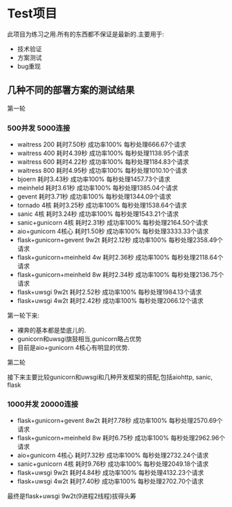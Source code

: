 # Test项目

此项目为练习之用.所有的东西都不保证是最新的.主要用于:

* 技术验证
* 方案测试
* bug重现

## 几种不同的部署方案的测试结果

第一轮

### 500并发 5000连接

* waitress 200          耗时7.50秒  成功率100%  每秒处理666.67个请求
* waitress 400          耗时4.39秒  成功率100%  每秒处理1138.95个请求
* waitress 600          耗时4.22秒  成功率100%  每秒处理1184.83个请求
* waitress 800          耗时4.95秒  成功率100%  每秒处理1010.10个请求
* bjoern                耗时3.43秒  成功率100%  每秒处理1457.73个请求
* meinheld              耗时3.61秒  成功率100%  每秒处理1385.04个请求
* gevent                耗时3.71秒  成功率100%  每秒处理1344.09个请求
* tornado 4核           耗时3.25秒  成功率100%  每秒处理1538.64个请求
* sanic 4核             耗时3.24秒  成功率100%  每秒处理1543.21个请求
* sanic+gunicorn 4核    耗时2.31秒  成功率100%  每秒处理2164.50个请求
* aio+gunicorn 4核心    耗时1.50秒  成功率100%  每秒处理3333.33个请求
* flask+gunicorn+gevent 9w2t   耗时2.12秒  成功率100%  每秒处理2358.49个请求
* flask+gunicorn+meinheld 4w   耗时2.36秒  成功率100%  每秒处理2118.64个请求
* flask+gunicorn+meinheld 8w   耗时2.34秒  成功率100%  每秒处理2136.75个请求
* flask+uwsgi 9w2t      耗时2.52秒  成功率100%  每秒处理1984.13个请求
* flask+uwsgi 4w2t      耗时2.42秒  成功率100%  每秒处理2066.12个请求

第一轮下来:

* 裸奔的基本都是垫底儿的.
* gunicorn和uwsgi旗鼓相当,gunicorn略占优势
* 目前是aio+gunicorn 4核心有明显的优势.


第二轮

接下来主要比较gunicorn和uwsgi和几种开发框架的搭配,包括aiohttp, sanic, flask

### 1000并发 20000连接

* flask+gunicorn+gevent 8w2t   耗时7.78秒  成功率100%  每秒处理2570.69个请求
* flask+gunicorn+meinheld 8w   耗时6.75秒  成功率100%  每秒处理2962.96个请求
* aio+gunicorn 4核心            耗时7.32秒  成功率100%  每秒处理2732.24个请求
* sanic+gunicorn 4核            耗时9.76秒  成功率100%  每秒处理2049.18个请求
* flask+uwsgi 9w2t             耗时4.84秒  成功率100%  每秒处理4132.23个请求
* flask+uwsgi 4w2t             耗时7.40秒  成功率100%  每秒处理2702.70个请求

最终是flask+uwsgi 9w2t(9进程2线程)拔得头筹